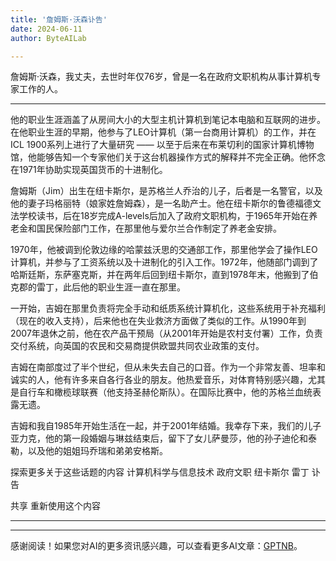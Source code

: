 ```yaml
---
title: '詹姆斯·沃森讣告'
date: 2024-06-11
author: ByteAILab

---
```


詹姆斯·沃森，我丈夫，去世时年仅76岁，曾是一名在政府文职机构从事计算机专家工作的人。

---
他的职业生涯涵盖了从房间大小的大型主机计算机到笔记本电脑和互联网的进步。在他职业生涯的早期，他参与了LEO计算机（第一台商用计算机）的工作，并在ICL 1900系列上进行了大量研究 —— 以至于后来在布莱切利的国家计算机博物馆，他能够告知一个专家他们关于这台机器操作方式的解释并不完全正确。他怀念在1971年协助实现英国货币的十进制化。

詹姆斯（Jim）出生在纽卡斯尔，是苏格兰人乔治的儿子，后者是一名警官，以及他的妻子玛格丽特（娘家姓詹姆森），是一名助产士。他在纽卡斯尔的鲁德福德文法学校读书，后在18岁完成A-levels后加入了政府文职机构，于1965年开始在养老金和国民保险部门工作，在那里他与爱尔兰合作制定了养老金安排。

1970年，他被调到伦敦边缘的哈蒙兹沃思的交通部工作，那里他学会了操作LEO计算机，并参与了工资系统以及十进制化的引入工作。1972年，他随部门调到了哈斯廷斯，东萨塞克斯，并在两年后回到纽卡斯尔，直到1978年末，他搬到了伯克郡的雷丁，此后他的职业生涯一直在那里。

一开始，吉姆在那里负责将完全手动和纸质系统计算机化，这些系统用于补充福利（现在的收入支持），后来他也在失业救济方面做了类似的工作。从1990年到2007年退休之前，他在农产品干预局（从2001年开始是农村支付署）工作，负责交付系统，向英国的农民和交易商提供欧盟共同农业政策的支付。

吉姆在南部度过了半个世纪，但从未失去自己的口音。作为一个非常友善、坦率和诚实的人，他有许多来自各行各业的朋友。他热爱音乐，对体育特别感兴趣，尤其是自行车和橄榄球联赛（他支持圣赫伦斯队）。在国际比赛中，他的苏格兰血统表露无遗。

吉姆和我自1985年开始生活在一起，并于2001年结婚。我幸存下来，我们的儿子亚力克，他的第一段婚姻与琳兹结束后，留下了女儿萨曼莎，他的孙子迪伦和泰勒，以及他的姐姐玛乔瑞和弟弟安格斯。

探索更多关于这些话题的内容
计算机科学与信息技术
政府文职
纽卡斯尔
雷丁
讣告

共享
重新使用这个内容

---
---
感谢阅读！如果您对AI的更多资讯感兴趣，可以查看更多AI文章：[GPTNB](https://gptnb.com)。